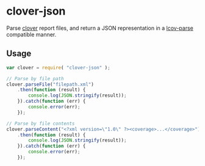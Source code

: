 # clover-json

Parse [clover](https://www.atlassian.com/software/clover) report files, and return a JSON representation in a [lcov-parse](https://github.com/davglass/lcov-parse) compatible manner.

## Usage

```javascript
var clover = require( "clover-json" );

// Parse by file path
clover.parseFile("filepath.xml")
    .then(function (result) {
        console.log(JSON.stringify(result));
    }).catch(function (err) {
        console.error(err);
    });

// Parse by file contents
clover.parseContent("<?xml version=\"1.0\" ?><coverage>...</coverage>")
    .then(function (result) {
        console.log(JSON.stringify(result));
    }).catch(function (err) {
        console.error(err);
    });
```
